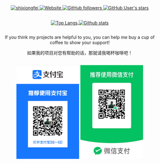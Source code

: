 <div align="center">
  <a href="https://github.com/shixiongfei">
    <img src="https://komarev.com/ghpvc/?username=shixiongfei" alt="shixiongfei" />
  </a>

  <a href="https://github.com/shixiongfei">
    <img src="https://img.shields.io/website?url=https%3A%2F%2Fshixiongfei.com" alt="Website">
  </a>

  <a href="https://github.com/shixiongfei">
    <img src="https://img.shields.io/github/followers/shixiongfei" alt="GitHub followers">
  </a>

  <a href="https://github.com/shixiongfei">
    <img src="https://img.shields.io/github/stars/shixiongfei" alt="GitHub User's stars">
  </a>
</div>

##

<div align="center">
  <a href="https://github.com/shixiongfei">
    <img align="center" src="https://github-readme-stats.vercel.app/api/top-langs/?username=shixiongfei&layout=compact&langs_count=8&theme=default" alt="Top Langs" width="335" height="190" />
  </a>

  <a href="https://github.com/shixiongfei">
    <img align="center" src="https://github-readme-stats.vercel.app/api?username=shixiongfei&count_private=true&show_icons=true&theme=default" alt="Github stats" width="460" height="190" />
  </a>
</div>

##

<div align="center">
  <p>If you think my projects are helpful to you, you can help me buy a cup of coffee to show your support!</p>
  <p>如果我的项目对您有帮助的话，那就请我喝杯咖啡吧！</p>
</div>

##

<div align="center">
  <img src="/sponsors/alipay.png" width = "200" height="300" alt="Alipay" />
  <img src="/sponsors/weixin.jpeg" width = "200" height="300" alt="WeiXin" />
</div>
